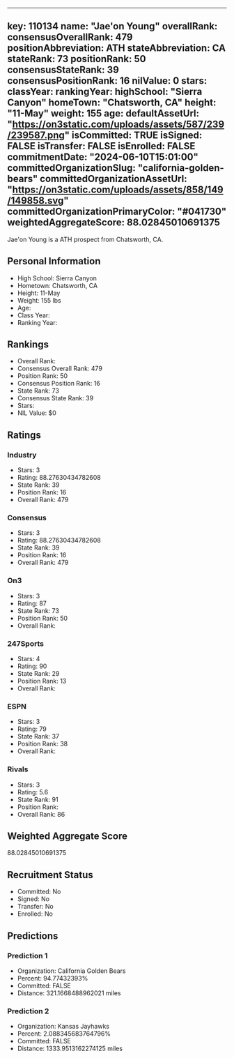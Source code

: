 ---
  key: 110134
  name: "Jae'on Young"
  overallRank: 
  consensusOverallRank: 479
  positionAbbreviation: ATH
  stateAbbreviation: CA
  stateRank: 73
  positionRank: 50
  consensusStateRank: 39
  consensusPositionRank: 16
  nilValue: 0
  stars: 
  classYear: 
  rankingYear: 
  highSchool: "Sierra Canyon"
  homeTown: "Chatsworth, CA"
  height: "11-May"
  weight: 155
  age: 
  defaultAssetUrl: "https://on3static.com/uploads/assets/587/239/239587.png"
  isCommitted: TRUE
  isSigned: FALSE
  isTransfer: FALSE
  isEnrolled: FALSE
  commitmentDate: "2024-06-10T15:01:00"
  committedOrganizationSlug: "california-golden-bears"
  committedOrganizationAssetUrl: "https://on3static.com/uploads/assets/858/149/149858.svg"
  committedOrganizationPrimaryColor: "#041730"
  weightedAggregateScore: 88.02845010691375
  ---
  
  Jae'on Young is a ATH prospect from Chatsworth, CA.
  
  ## Personal Information
  - High School: Sierra Canyon
  - Hometown: Chatsworth, CA
  - Height: 11-May
  - Weight: 155 lbs
  - Age: 
  - Class Year: 
  - Ranking Year: 
  
  ## Rankings
  - Overall Rank: 
  - Consensus Overall Rank: 479
  - Position Rank: 50
  - Consensus Position Rank: 16
  - State Rank: 73
  - Consensus State Rank: 39
  - Stars: 
  - NIL Value: $0
  
  ## Ratings
  
  ### Industry
  - Stars: 3
  - Rating: 88.27630434782608
  - State Rank: 39
  - Position Rank: 16
  - Overall Rank: 479
  
  ### Consensus
  - Stars: 3
  - Rating: 88.27630434782608
  - State Rank: 39
  - Position Rank: 16
  - Overall Rank: 479
  
  ### On3
  - Stars: 3
  - Rating: 87
  - State Rank: 73
  - Position Rank: 50
  - Overall Rank: 
  
  ### 247Sports
  - Stars: 4
  - Rating: 90
  - State Rank: 29
  - Position Rank: 13
  - Overall Rank: 
  
  ### ESPN
  - Stars: 3
  - Rating: 79
  - State Rank: 37
  - Position Rank: 38
  - Overall Rank: 
  
  ### Rivals
  - Stars: 3
  - Rating: 5.6
  - State Rank: 91
  - Position Rank: 
  - Overall Rank: 86
  
  ## Weighted Aggregate Score
  88.02845010691375
  
  ## Recruitment Status
  - Committed: No
  - Signed: No
  - Transfer: No
  - Enrolled: No
  
  
  
  ## Predictions
  
  ### Prediction 1
  - Organization: California Golden Bears
  - Percent: 94.77432393%
  - Committed: FALSE
  - Distance: 321.1668488962021 miles
  
  ### Prediction 2
  - Organization: Kansas Jayhawks
  - Percent: 2.088345683764796%
  - Committed: FALSE
  - Distance: 1333.9513162274125 miles
  